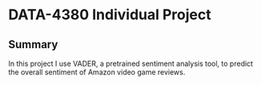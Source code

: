 # DATA-4380 Individual Project

  ## Summary
In this project I use VADER, a pretrained sentiment analysis tool, to predict the overall sentiment of Amazon video game reviews.
